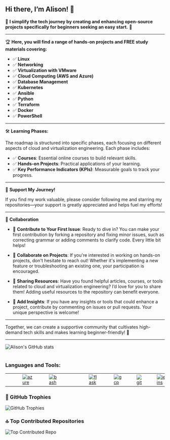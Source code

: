 

## Hi there, I’m Alison! 🐣 


🌼 **I simplify the tech journey by creating and enhancing open-source projects specifically for beginners seeking an easy start.** 🌼

---

🏆 **Here, you will find a range of hands-on projects and FREE study materials covering:**

- ✅ **Linux**
- ✅ **Networking**
- ✅ **Virtualization with VMware**
- ✅ **Cloud Computing (AWS and Azure)**
- ✅ **Database Management**
- ✅ **Kubernetes**
- ✅ **Ansible**
- ✅ **Python**
- ✅ **Terraform**
- ✅ **Docker**
- ✅ **PowerShell**

---

🛠️ **Learning Phases:**

The roadmap is structured into specific phases, each focusing on different aspects of cloud and virtualization engineering. Each phase includes:

- ✅ **Courses**: Essential online courses to build relevant skills.
- ✅ **Hands-on Projects**: Practical applications of your learning.
- ✅ **Key Performance Indicators (KPIs)**: Measurable goals to track your progress.

---

🚀 **Support My Journey!** 

If you find my work valuable, please consider following me and starring my repositories—your support is greatly appreciated and helps fuel my efforts!

---

🤝 **Collaboration**

- 💛 **Contribute to Your First Issue**: Ready to dive in? You can make your first contribution by forking a repository and fixing minor issues, such as correcting grammar or adding comments to clarify code. Every little bit helps!

- 💛 **Collaborate on Projects**: If you're interested in working on hands-on projects, don't hesitate to reach out! Whether it's implementing a new feature or troubleshooting an existing one, your participation is encouraged.

- 💛 **Sharing Resources**: Have you found helpful articles, courses, or tools related to cloud and virtualization engineering? I’d love for you to share them! Adding useful resources to the repository can benefit everyone.

- 💛 **Add Insights**: If you have any insights or tools that could enhance a project, contribute by commenting on issues or pull requests. Your unique perspective is welcome!

---

Together, we can create a supportive community that cultivates high-demand tech skills and makes learning beginner-friendly! 🌟

---



![Alison's GitHub stats](https://github-readme-stats.vercel.app/api?username=TechnicalMindset&show_icons=true&theme=radical)

# <h3 align="left">Languages and Tools:</h3>
<table>
  <tr>
    <td style="padding-right: 40px;">
      <a href="https://aws.amazon.com" target="_blank" rel="noreferrer">
        <img src="https://raw.githubusercontent.com/devicons/devicon/master/icons/amazonwebservices/amazonwebservices-original-wordmark.svg" alt="aws" width="30" height="30"/>
      </a>
    </td>
    <td style="padding-right: 40px;">
      <a href="https://azure.microsoft.com/en-in/" target="_blank" rel="noreferrer">
        <img src="https://www.vectorlogo.zone/logos/microsoft_azure/microsoft_azure-icon.svg" alt="azure" width="30" height="30"/>
      </a>
    </td>
    <td style="padding-right: 40px;">
      <a href="https://www.gnu.org/software/bash/" target="_blank" rel="noreferrer">
        <img src="https://www.vectorlogo.zone/logos/gnu_bash/gnu_bash-icon.svg" alt="bash" width="30" height="30"/>
      </a>
    </td>
    <td style="padding-right: 40px;">
      <a href="https://www.docker.com/" target="_blank" rel="noreferrer">
        <img src="https://raw.githubusercontent.com/devicons/devicon/master/icons/docker/docker-original-wordmark.svg" alt="docker" width="30" height="30"/>
      </a>
    </td>
    <td style="padding-right: 40px;">
      <a href="https://flask.palletsprojects.com/" target="_blank" rel="noreferrer">
        <img src="https://www.vectorlogo.zone/logos/pocoo_flask/pocoo_flask-icon.svg" alt="flask" width="30" height="30"/>
      </a>
    </td>
    <td style="padding-right: 40px;">
      <a href="https://cloud.google.com" target="_blank" rel="noreferrer">
        <img src="https://www.vectorlogo.zone/logos/google_cloud/google_cloud-icon.svg" alt="gcp" width="30" height="30"/>
      </a>
    </td>
    <td style="padding-right: 40px;">
      <a href="https://git-scm.com/" target="_blank" rel="noreferrer">
        <img src="https://www.vectorlogo.zone/logos/git-scm/git-scm-icon.svg" alt="git" width="30" height="30"/>
      </a>
    </td>
    <td style="padding-right: 40px;">
      <a href="https://www.jenkins.io" target="_blank" rel="noreferrer">
        <img src="https://www.vectorlogo.zone/logos/jenkins/jenkins-icon.svg" alt="jenkins" width="30" height="30"/>
      </a>
    </td>
    <td style="padding-right: 40px;">
      <a href="https://kubernetes.io" target="_blank" rel="noreferrer">
        <img src="https://www.vectorlogo.zone/logos/kubernetes/kubernetes-icon.svg" alt="kubernetes" width="30" height="30"/>
      </a>
    </td>
    <td style="padding-right: 40px;">
      <a href="https://www.linux.org/" target="_blank" rel="noreferrer">
        <img src="https://raw.githubusercontent.com/devicons/devicon/master/icons/linux/linux-original.svg" alt="linux" width="30" height="30"/>
      </a>
    </td>
    <td style="padding-right: 40px;">
      <a href="https://www.mysql.com/" target="_blank" rel="noreferrer">
        <img src="https://raw.githubusercontent.com/devicons/devicon/master/icons/mysql/mysql-original-wordmark.svg" alt="mysql" width="30" height="30"/>
      </a>
    </td>
    <td style="padding-right: 40px;">
      <a href="https://www.python.org" target="_blank" rel="noreferrer">
        <img src="https://raw.githubusercontent.com/devicons/devicon/master/icons/python/python-original.svg" alt="python" width="30" height="30"/>
      </a>
    </td>
  </tr>
</table>



### 🌟 GitHub Trophies
![GitHub Trophies](https://github-profile-trophy.vercel.app/?username=TechnicalMindset&theme=radical&no-frame=false&no-bg=false&margin-w=4)

### 🔝 Top Contributed Repositories
![Top Contributed Repo](https://github-contributor-stats.vercel.app/api?username=TechnicalMindset&limit=5&theme=dark&combine_all_yearly_contributions=true)








